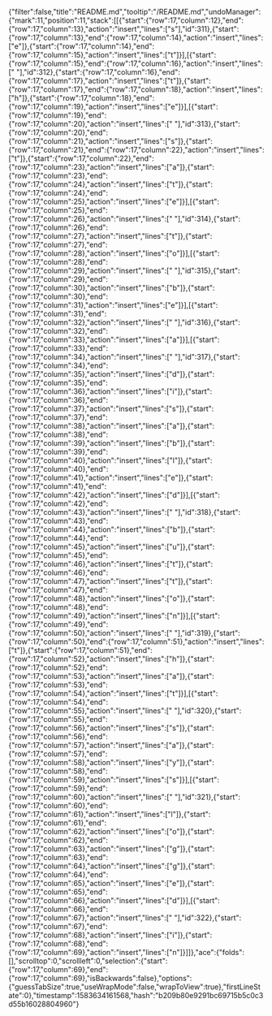 {"filter":false,"title":"README.md","tooltip":"/README.md","undoManager":{"mark":11,"position":11,"stack":[[{"start":{"row":17,"column":12},"end":{"row":17,"column":13},"action":"insert","lines":["s"],"id":311},{"start":{"row":17,"column":13},"end":{"row":17,"column":14},"action":"insert","lines":["e"]},{"start":{"row":17,"column":14},"end":{"row":17,"column":15},"action":"insert","lines":["t"]}],[{"start":{"row":17,"column":15},"end":{"row":17,"column":16},"action":"insert","lines":[" "],"id":312},{"start":{"row":17,"column":16},"end":{"row":17,"column":17},"action":"insert","lines":["t"]},{"start":{"row":17,"column":17},"end":{"row":17,"column":18},"action":"insert","lines":["h"]},{"start":{"row":17,"column":18},"end":{"row":17,"column":19},"action":"insert","lines":["e"]}],[{"start":{"row":17,"column":19},"end":{"row":17,"column":20},"action":"insert","lines":[" "],"id":313},{"start":{"row":17,"column":20},"end":{"row":17,"column":21},"action":"insert","lines":["s"]},{"start":{"row":17,"column":21},"end":{"row":17,"column":22},"action":"insert","lines":["t"]},{"start":{"row":17,"column":22},"end":{"row":17,"column":23},"action":"insert","lines":["a"]},{"start":{"row":17,"column":23},"end":{"row":17,"column":24},"action":"insert","lines":["t"]},{"start":{"row":17,"column":24},"end":{"row":17,"column":25},"action":"insert","lines":["e"]}],[{"start":{"row":17,"column":25},"end":{"row":17,"column":26},"action":"insert","lines":[" "],"id":314},{"start":{"row":17,"column":26},"end":{"row":17,"column":27},"action":"insert","lines":["t"]},{"start":{"row":17,"column":27},"end":{"row":17,"column":28},"action":"insert","lines":["o"]}],[{"start":{"row":17,"column":28},"end":{"row":17,"column":29},"action":"insert","lines":[" "],"id":315},{"start":{"row":17,"column":29},"end":{"row":17,"column":30},"action":"insert","lines":["b"]},{"start":{"row":17,"column":30},"end":{"row":17,"column":31},"action":"insert","lines":["e"]}],[{"start":{"row":17,"column":31},"end":{"row":17,"column":32},"action":"insert","lines":[" "],"id":316},{"start":{"row":17,"column":32},"end":{"row":17,"column":33},"action":"insert","lines":["a"]}],[{"start":{"row":17,"column":33},"end":{"row":17,"column":34},"action":"insert","lines":[" "],"id":317},{"start":{"row":17,"column":34},"end":{"row":17,"column":35},"action":"insert","lines":["d"]},{"start":{"row":17,"column":35},"end":{"row":17,"column":36},"action":"insert","lines":["i"]},{"start":{"row":17,"column":36},"end":{"row":17,"column":37},"action":"insert","lines":["s"]},{"start":{"row":17,"column":37},"end":{"row":17,"column":38},"action":"insert","lines":["a"]},{"start":{"row":17,"column":38},"end":{"row":17,"column":39},"action":"insert","lines":["b"]},{"start":{"row":17,"column":39},"end":{"row":17,"column":40},"action":"insert","lines":["l"]},{"start":{"row":17,"column":40},"end":{"row":17,"column":41},"action":"insert","lines":["e"]},{"start":{"row":17,"column":41},"end":{"row":17,"column":42},"action":"insert","lines":["d"]}],[{"start":{"row":17,"column":42},"end":{"row":17,"column":43},"action":"insert","lines":[" "],"id":318},{"start":{"row":17,"column":43},"end":{"row":17,"column":44},"action":"insert","lines":["b"]},{"start":{"row":17,"column":44},"end":{"row":17,"column":45},"action":"insert","lines":["u"]},{"start":{"row":17,"column":45},"end":{"row":17,"column":46},"action":"insert","lines":["t"]},{"start":{"row":17,"column":46},"end":{"row":17,"column":47},"action":"insert","lines":["t"]},{"start":{"row":17,"column":47},"end":{"row":17,"column":48},"action":"insert","lines":["o"]},{"start":{"row":17,"column":48},"end":{"row":17,"column":49},"action":"insert","lines":["n"]}],[{"start":{"row":17,"column":49},"end":{"row":17,"column":50},"action":"insert","lines":[" "],"id":319},{"start":{"row":17,"column":50},"end":{"row":17,"column":51},"action":"insert","lines":["t"]},{"start":{"row":17,"column":51},"end":{"row":17,"column":52},"action":"insert","lines":["h"]},{"start":{"row":17,"column":52},"end":{"row":17,"column":53},"action":"insert","lines":["a"]},{"start":{"row":17,"column":53},"end":{"row":17,"column":54},"action":"insert","lines":["t"]}],[{"start":{"row":17,"column":54},"end":{"row":17,"column":55},"action":"insert","lines":[" "],"id":320},{"start":{"row":17,"column":55},"end":{"row":17,"column":56},"action":"insert","lines":["s"]},{"start":{"row":17,"column":56},"end":{"row":17,"column":57},"action":"insert","lines":["a"]},{"start":{"row":17,"column":57},"end":{"row":17,"column":58},"action":"insert","lines":["y"]},{"start":{"row":17,"column":58},"end":{"row":17,"column":59},"action":"insert","lines":["s"]}],[{"start":{"row":17,"column":59},"end":{"row":17,"column":60},"action":"insert","lines":[" "],"id":321},{"start":{"row":17,"column":60},"end":{"row":17,"column":61},"action":"insert","lines":["l"]},{"start":{"row":17,"column":61},"end":{"row":17,"column":62},"action":"insert","lines":["o"]},{"start":{"row":17,"column":62},"end":{"row":17,"column":63},"action":"insert","lines":["g"]},{"start":{"row":17,"column":63},"end":{"row":17,"column":64},"action":"insert","lines":["g"]},{"start":{"row":17,"column":64},"end":{"row":17,"column":65},"action":"insert","lines":["e"]},{"start":{"row":17,"column":65},"end":{"row":17,"column":66},"action":"insert","lines":["d"]}],[{"start":{"row":17,"column":66},"end":{"row":17,"column":67},"action":"insert","lines":[" "],"id":322},{"start":{"row":17,"column":67},"end":{"row":17,"column":68},"action":"insert","lines":["i"]},{"start":{"row":17,"column":68},"end":{"row":17,"column":69},"action":"insert","lines":["n"]}]]},"ace":{"folds":[],"scrolltop":0,"scrollleft":0,"selection":{"start":{"row":17,"column":69},"end":{"row":17,"column":69},"isBackwards":false},"options":{"guessTabSize":true,"useWrapMode":false,"wrapToView":true},"firstLineState":0},"timestamp":1583634161568,"hash":"b209b80e9291bc69715b5c0c3d55b16028804960"}